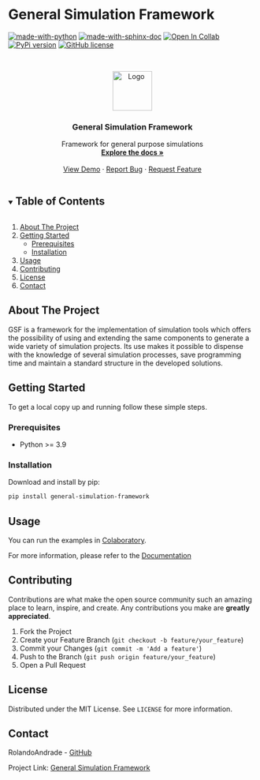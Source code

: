 # General Simulation Framework

<!-- PROJECT SHIELDS -->

[![made-with-python](https://img.shields.io/badge/Made%20with-Python-1f425f.svg)](https://www.python.org/)
[![made-with-sphinx-doc](https://img.shields.io/badge/Made%20with-Sphinx-1f425f.svg)](https://www.sphinx-doc.org/)
[![Open In Collab](https://colab.research.google.com/assets/colab-badge.svg)](https://colab.research.google.com/drive/1tJOnpvKK9jZRpqFwAezlwRv1eRthU0tP?usp=sharing)
[![PyPi version](https://badgen.net/pypi/v/general-simulation-framework/)](https://pypi.org/project/general-simulation-framework/)
[![GitHub license](https://img.shields.io/github/license/Naereen/StrapDown.js.svg)](https://github.com/RolandoAndrade/general-simulation-framework/blob/master/LICENSE)




<!-- PROJECT LOGO -->
<br />
<p align="center">
  <a href="https://github.com/RolandoAndrade/general-simulation-framework/">
    <img src="https://avatars.githubusercontent.com/u/85317571" alt="Logo" width="80" height="80">
  </a>

  <h3 align="center">General Simulation Framework</h3>

  <p align="center">
    Framework for general purpose simulations
    <br />
    <a href="https://rolandoandrade.github.io/general-simulation-framework/"><strong>Explore the docs »</strong></a>
    <br />
    <br />
    <a href="https://colab.research.google.com/drive/1tJOnpvKK9jZRpqFwAezlwRv1eRthU0tP?usp=sharing">View Demo</a>
    ·
    <a href="https://github.com/RolandoAndrade/general-simulation-framework/issues">Report Bug</a>
    ·
    <a href="https://github.com/RolandoAndrade/general-simulation-framework/issues">Request Feature</a>
  </p>




<!-- TABLE OF CONTENTS -->
<details open="open">
  <summary><h2 style="display: inline-block">Table of Contents</h2></summary>
  <ol>
    <li>
      <a href="#about-the-project">About The Project</a>
    </li>
    <li>
      <a href="#getting-started">Getting Started</a>
      <ul>
        <li><a href="#prerequisites">Prerequisites</a></li>
        <li><a href="#installation">Installation</a></li>
      </ul>
    </li>
    <li><a href="#usage">Usage</a></li>
    <li><a href="#contributing">Contributing</a></li>
    <li><a href="#license">License</a></li>
    <li><a href="#contact">Contact</a></li>
  </ol>
</details>



<!-- ABOUT THE PROJECT -->
## About The Project

GSF is a framework for the implementation of simulation tools which offers the possibility 
of using and extending the same components to generate a wide variety of simulation projects. 
Its use makes it possible to dispense with the knowledge of several simulation processes, 
save programming time and maintain a standard structure in the developed solutions.

<!-- GETTING STARTED -->
## Getting Started

To get a local copy up and running follow these simple steps.

### Prerequisites

* Python >= 3.9

### Installation

Download and install by pip:

   ```sh
   pip install general-simulation-framework
   ```



<!-- USAGE EXAMPLES -->
## Usage
You can run the examples in [Colaboratory](https://colab.research.google.com/drive/1tJOnpvKK9jZRpqFwAezlwRv1eRthU0tP?usp=sharing).

For more information, please refer to the [Documentation](https://example.com)


<!-- CONTRIBUTING -->
## Contributing

Contributions are what make the open source community such an amazing place to learn, inspire, and create. Any contributions you make are **greatly appreciated**.

1. Fork the Project
2. Create your Feature Branch (`git checkout -b feature/your_feature`)
3. Commit your Changes (`git commit -m 'Add a feature'`)
4. Push to the Branch (`git push origin feature/your_feature`)
5. Open a Pull Request

<!-- LICENSE -->
## License

Distributed under the MIT License. See `LICENSE` for more information.

<!-- CONTACT -->
## Contact

RolandoAndrade - [GitHub](https://github.com/RolandoAndrade)

Project Link: [General Simulation Framework](https://github.com/RolandoAndrade/general-simulation-framework)



<!-- MARKDOWN LINKS & IMAGES -->
<!-- https://www.markdownguide.org/basic-syntax/#reference-style-links -->
[contributors-shield]: https://img.shields.io/github/contributors/github_username/repo.svg?style=for-the-badge
[contributors-url]: https://github.com/RolandoAndrade/general-simulation-framework/graphs/contributors
[forks-shield]: https://img.shields.io/github/forks/github_username/repo.svg?style=for-the-badge
[forks-url]: https://github.com/github_username/repo_name/network/members
[stars-shield]: https://img.shields.io/github/stars/github_username/repo.svg?style=for-the-badge
[stars-url]: https://github.com/github_username/repo_name/stargazers
[issues-shield]: https://img.shields.io/github/issues/github_username/repo.svg?style=for-the-badge
[issues-url]: https://github.com/github_username/repo_name/issues
[license-shield]: https://img.shields.io/github/license/github_username/repo.svg?style=for-the-badge
[license-url]: https://github.com/RolandoAndrade/general-simulation-framework/blob/master/LICENSE.txt
[linkedin-shield]: https://img.shields.io/badge/-LinkedIn-black.svg?style=for-the-badge&logo=linkedin&colorB=555
[linkedin-url]: https://linkedin.com/in/github_username